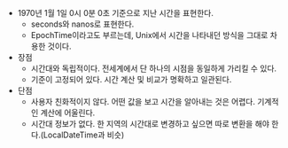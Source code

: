 - 1970년 1월 1일 0시 0분 0초 기준으로 지난 시간을 표현한다.
	- seconds와 nanos로 표현한다.
	- EpochTime이라고도 부르는데, Unix에서 시간을 나타내던 방식을 그대로 차용한 것이다.
- 장점
	- 시간대와 독립적이다. 전세계에서 단 하나의 시점을 동일하게 가리킬 수 있다.
	- 기준이 고정되어 있다. 시간 계산 및 비교가 명확하고 일관된다.
- 단점
	- 사용자 친화적이지 않다. 어떤 값을 보고 시간을 알아내는 것은 어렵다. 기계적인 계산에 어울린다.
	- 시간대 정보가 없다. 한 지역의 시간대로 변경하고 싶으면 따로 변환을 해야 한다.(LocalDateTime과 비슷)